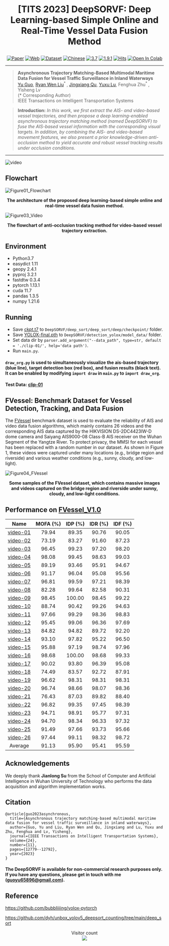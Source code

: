 
# <p align=center> [TITS 2023] DeepSORVF: Deep Learning-based Simple Online and Real-Time Vessel Data Fusion Method</p>

<div align="center">

[![Paper](https://img.shields.io/badge/PDF-Paper-red.svg)](https://ieeexplore.ieee.org/abstract/document/10159572)
[![Web](https://img.shields.io/badge/OneRestore-Web-blue.svg)](https://gy65896.github.io/projects/TITS2023_DeepSORVF/index.html)
[![Dataset](https://img.shields.io/badge/FVessel-Dataset-orange.svg)](https://github.com/gy65896/FVessel)
[![Chinese](https://img.shields.io/badge/简体中文-Chinese-green.svg)](README_zh-CN.md)
[![3.7](https://img.shields.io/badge/Python-3.7-pink.svg)](https://www.python.org/)
[![1.9.1](https://img.shields.io/badge/Pytorch-1.9.1-yellow.svg)](https://pytorch.org/)
[![Hits](https://hits.seeyoufarm.com/api/count/incr/badge.svg?url=https%3A%2F%2Fgithub.com%2Fgy65896%2FFVessel&count_bg=%2379C83D&title_bg=%23555555&icon=&icon_color=%23E7E7E7&title=visitor&edge_flat=false)](https://hits.seeyoufarm.com)
<a target="_blank" href="https://colab.research.google.com/github/gy65896/DeepSORVF/blob/main/main_example.ipynb">
<img src="https://colab.research.google.com/assets/colab-badge.svg" alt="Open In Colab"/>
</a>

</div>

---
>**Asynchronous Trajectory Matching-Based Multimodal Maritime Data Fusion for Vessel Traffic Surveillance in Inland Waterways**<br>
>[Yu Guo](https://scholar.google.com/citations?user=klYz-acAAAAJ&hl=zh-CN), [Ryan Wen Liu](http://mipc.whut.edu.cn/index.html)<sup>* </sup>, [Jingxiang Qu](https://scholar.google.com/citations?user=9zK-zGoAAAAJ&hl=zh-CN), [Yuxu Lu](https://scholar.google.com/citations?user=XXge2_0AAAAJ&hl=zh-CN), Fenghua Zhu<sup>* </sup>, Yisheng Lv <br>
>(* Corresponding Author)<br> 
>IEEE Transactions on Intelligent Transportation Systems

> **Introduction:** *In this work, we first extract the AIS- and video-based vessel trajectories, and then propose a deep learning-enabled asynchronous trajectory matching method (named DeepSORVF) to fuse the AIS-based vessel information with the corresponding visual targets. In addition, by combining the AIS- and video-based movement features, we also present a prior knowledge-driven anti-occlusion method to yield accurate and robust vessel tracking results under occlusion conditions.*
<hr />

![video](https://github.com/gy65896/DeepSORVF/assets/48637474/42e3590f-51d0-4f5b-81fd-85e4dd796fe6.gif)

## Flowchart

![Figure01_Flowchart](https://user-images.githubusercontent.com/48637474/230878573-a26b035d-3ed0-4db9-9b58-161067632daf.jpg)
<div align=center><b>The architecture of the proposed deep learning-based simple online and real-time vessel data fusion method.</b></div>

![Figure03_Video](https://user-images.githubusercontent.com/48637474/230878762-223472ae-cf19-4167-adbb-80c3f77ae9c3.jpg)
<div align=center><b>The flowchart of anti-occlusion tracking method for video-based vessel trajectory extraction.</b></div>

## Environment
* Python3.7
* easydict 1.11
* geopy 2.4.1
* pyproj 3.2.1
* fastdtw 0.3.4
* pytorch 1.13.1
* cuda 11.7
* pandas 1.3.5
* numpy 1.21.6

## Running
* Save [ckpt.t7](https://drive.google.com/file/d/1QdIP5TEDALJnnpqwjXwvL1J_GoseTK9D/view?usp=share_link) to `DeepSORVF/deep_sort/deep_sort/deep/checkpoint/` folder.
* Save [YOLOX-final.pth](https://drive.google.com/file/d/1mhah7ZzP8oAUuSMR96Or9UvqkXe-AMuS/view?usp=share_link) to `DeepSORVF/detection_yolox/model_data/` folder.
* Set data dir by `parser.add_argument("--data_path", type=str, default = './clip-01/', help='data path')`.
* Run `main.py`.


#### `draw_org.py` is used to simultaneously visualize the ais-based trajectory (blue line), target detection box (red box), and fusion results (black text). It can be enabled by modifying `import draw` in `main.py` to `import draw_org`.
#### Test Data: [clip-01](https://drive.google.com/file/d/1Bns1jAW1ImL-FeCQBvIUcrO0hjYLIB5K/view?usp=share_link)

## FVessel: Benchmark Dataset for Vessel Detection, Tracking, and Data Fusion

The [FVessel](https://github.com/gy65896/FVessel) benchmark dataset is used to evaluate the reliability of AIS and video data fusion algorithms, which mainly contains 26 videos and the corresponding AIS data captured by the HIKVISION DS-2DC4423IW-D dome camera and Saiyang AIS9000-08 Class-B AIS receiver on the Wuhan Segment of the Yangtze River. To protect privacy, the MMSI for each vessel has been replaced with a random number in our dataset. As shown in Figure 1, these videos were captured under many locations (e.g., bridge region and riverside) and various weather conditions (e.g., sunny, cloudy, and low-light).

![Figure04_FVessel](https://user-images.githubusercontent.com/48637474/210925024-15dcbcbe-717b-47b6-ad4b-377d71141380.jpg)
<div align=center><b>Some samples of the FVessel dataset, which contains massive images and videos captured on the bridge region and riverside under sunny, cloudy, and low-light conditions.</b></div>

## Performance on [FVessel_V1.0](https://github.com/gy65896/FVessel)
<div align=center>

|Name|MOFA (%)|IDP (%)|IDR (%)|IDF (%)
| :-: | :-: | :-: | :-: | :-: |
[video-01](https://github.com/gy65896/DeepSORVF/assets/48637474/a3d4a688-e97b-4fdf-b0be-ecc536e41134)|79.94|89.35|90.76|90.05
[video-02](https://github.com/gy65896/DeepSORVF/assets/48637474/d52b4388-aa8f-4293-9898-2a7913d600df)|73.19|83.27|91.60|87.23
[video-03](https://github.com/gy65896/DeepSORVF/assets/48637474/182ae077-dc8f-4773-bb04-499aa0eee90e)|96.45|99.23|97.20|98.20
[video-04](https://github.com/gy65896/DeepSORVF/assets/48637474/1509e058-fa36-4cfd-8cd5-c00d12a29dce)|98.08|99.45|98.63|99.03
[video-05](https://github.com/gy65896/DeepSORVF/assets/48637474/20aa62d4-ea5a-4c3e-a28a-ded9f7f97b6d)|89.19|93.46|95.91|94.67
[video-06](https://github.com/gy65896/DeepSORVF/assets/48637474/c4634627-1472-48a3-8cbd-6b41db3c870b)|91.17|96.04|95.08|95.56
[video-07](https://github.com/gy65896/DeepSORVF/assets/48637474/65f00649-ae62-4694-9e3e-d5f40bc7989a)|96.81|99.59|97.21|98.39
[video-08](https://github.com/gy65896/DeepSORVF/assets/48637474/07c0fd13-c2ac-4212-9212-a3c89990a083)|82.28|99.64|82.58|90.31
[video-09](https://github.com/gy65896/DeepSORVF/assets/48637474/4f257919-2630-4a63-932b-6166e15b599d)|98.45|100.00|98.45|99.22
[video-10](https://github.com/gy65896/DeepSORVF/assets/48637474/1d6f0fe2-30c4-4a79-a36f-fab5890ae2a8)|88.74|90.42|99.26|94.63
[video-11](https://github.com/gy65896/DeepSORVF/assets/48637474/e837faf5-4791-4fa0-a04a-203583bb6939)|97.66|99.29|98.36|98.83
[video-12](https://github.com/gy65896/DeepSORVF/assets/48637474/792f82eb-ba4b-41c4-8acd-68915db30517)|95.45|99.06|96.36|97.69
[video-13](https://github.com/gy65896/DeepSORVF/assets/48637474/33a59328-3379-4207-ae04-bc65b250aaf8)|84.82|94.82|89.72|92.20
[video-14](https://github.com/gy65896/DeepSORVF/assets/48637474/854edbbb-9745-47f8-88a6-a4fea484b2a6)|93.10|97.82|95.22|96.50
[video-15](https://github.com/gy65896/DeepSORVF/assets/48637474/21b09a0e-f2e2-4bb0-859d-afcc13d15c0f)|95.88|97.19|98.74|97.96
[video-16](https://github.com/gy65896/DeepSORVF/assets/48637474/bbe6349c-448a-4db3-8fd9-a07640fc0086)|98.68|100.00|98.68|99.33
[video-17](https://github.com/gy65896/DeepSORVF/assets/48637474/2454eae7-884d-4c0a-bf48-2f8c7ec537be)|90.02|93.80|96.39|95.08
[video-18](https://github.com/gy65896/DeepSORVF/assets/48637474/a79303b7-f7ff-4774-8888-f8efdc60264d)|74.49|83.57|92.72|87.91
[video-19](https://github.com/gy65896/DeepSORVF/assets/48637474/40fd6863-5388-4a84-89ea-785bce231099)|96.62|98.31|98.31|98.31
[video-20](https://github.com/gy65896/DeepSORVF/assets/48637474/33209a42-f39d-45bd-ba2c-0b23af963eaa)|96.74|98.66|98.07|98.36
[video-21](https://github.com/gy65896/DeepSORVF/assets/48637474/46f353b7-057d-4c33-8438-bc0561dc50a2)|76.43|87.03|89.82|88.40
[video-22](https://github.com/gy65896/DeepSORVF/assets/48637474/850278fd-4850-4d19-867e-abdd859da3b9)|96.82|99.35|97.45|98.39
[video-23](https://github.com/gy65896/DeepSORVF/assets/48637474/bd112bf3-60f4-41ff-8b1a-86b30e184256)|94.71|98.91|95.77|97.31
[video-24](https://github.com/gy65896/DeepSORVF/assets/48637474/51dba4d0-89fe-4d00-a755-2d49b67da62e)|94.70|98.34|96.33|97.32
[video-25](https://github.com/gy65896/DeepSORVF/assets/48637474/249de603-b688-4751-9cfc-3f0d523b57d5)|91.49|97.66|93.73|95.66
[video-26](https://github.com/gy65896/DeepSORVF/assets/48637474/6f1eb804-b453-4995-91db-b08885ffbc4a)|97.44|99.11|98.32|98.72
Average |91.13|95.90|95.41|95.59|...

</div>

## Acknowledgements

We deeply thank **Jianlong Su** from the School of Computer and Artificial Intelligence in Wuhan University of Technology who performs the data acquisition and algorithm implementation works.

## Citation

```
@article{guo2023asynchronous,
  title={Asynchronous trajectory matching-based multimodal maritime data fusion for vessel traffic surveillance in inland waterways},
  author={Guo, Yu and Liu, Ryan Wen and Qu, Jingxiang and Lu, Yuxu and Zhu, Fenghua and Lv, Yisheng},
  journal={IEEE Transactions on Intelligent Transportation Systems},
  volume={24},
  number={11},
  pages={12779--12792},
  year={2023}
}
```

#### The DeepSORVF is available for non-commercial research purposes only. If you have any questions, please get in touch with me (guoyu65896@gmail.com).

## Reference

https://github.com/bubbliiiing/yolox-pytorch

https://github.com/dyh/unbox_yolov5_deepsort_counting/tree/main/deep_sort

</div>
<p align="center"> 
  Visitor count<br>
  <img src="https://profile-counter.glitch.me/gy65896_DeepSORVF/count.svg" />
</p>
